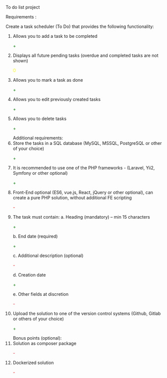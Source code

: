 To do list project

Requirements : 

Create a task scheduler (To Do) that provides the following functionality:
1. Allows you to add a task to be completed <p style="color: green">+</p>
2. Displays all future pending tasks (overdue and completed tasks are not shown) <p style="color: yellow"> 0 </p>
3. Allows you to mark a task as done <p style="color: green">+</p>
4. Allows you to edit previously created tasks <p style="color: green">+</p>
5. Allows you to delete tasks <p style="color: green">+</p>
Additional requirements:
1. Store the tasks in a SQL database (MySQL, MSSQL, PostgreSQL or other of your choice) <p style="color: green">+</p>
2. It is recommended to use one of the PHP frameworks - (Laravel, Yii2, Symfony or other optional) <p style="color: green">+</p>
3. Front-End optional (ES6, vue.js, React, jQuery or other optional), can create a pure PHP solution, without additional FE scripting <p style="color: red">-</p>
4. The task must contain:
a. Heading (mandatory) – min 15 characters <p style="color: green">+</p>
b. End date (required) <p style="color: green">+</p>
c. Additional description (optional) <p style="color: red">-</p>
d. Creation date <p style="color: green">+</p>
e. Other fields at discretion <p style="color: red">-</p>
5. Upload the solution to one of the version control systems (Github, Gitlab or others of your choice) <p style="color: green">+</p>
Bonus points (optional):
1. Solution as composer package <p style="color: red">-</p>
2. Dockerized solution <p style="color: red">-</p>

